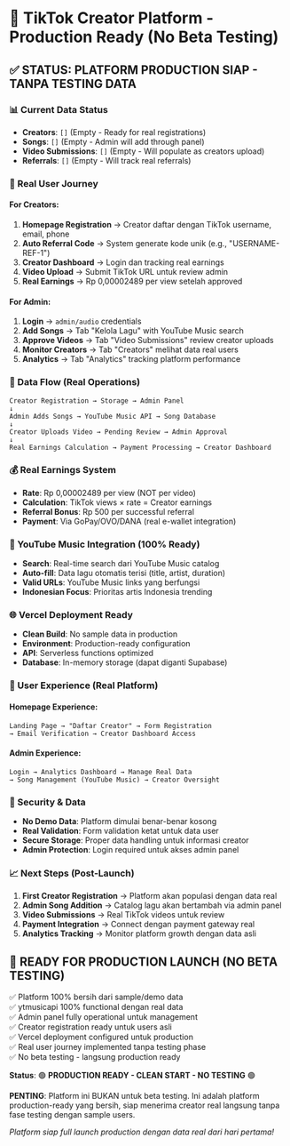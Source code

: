 # 🚀 TikTok Creator Platform - Production Ready (No Beta Testing)

## ✅ STATUS: PLATFORM PRODUCTION SIAP - TANPA TESTING DATA

### 📊 Current Data Status
- **Creators**: `[]` (Empty - Ready for real registrations)
- **Songs**: `[]` (Empty - Admin will add through panel)  
- **Video Submissions**: `[]` (Empty - Will populate as creators upload)
- **Referrals**: `[]` (Empty - Will track real referrals)

### 🎯 Real User Journey

#### For Creators:
1. **Homepage Registration** → Creator daftar dengan TikTok username, email, phone
2. **Auto Referral Code** → System generate kode unik (e.g., "USERNAME-REF-1")
3. **Creator Dashboard** → Login dan tracking real earnings
4. **Video Upload** → Submit TikTok URL untuk review admin
5. **Real Earnings** → Rp 0,00002489 per view setelah approved

#### For Admin:
1. **Login** → `admin/audio` credentials
2. **Add Songs** → Tab "Kelola Lagu" with YouTube Music search
3. **Approve Videos** → Tab "Video Submissions" review creator uploads
4. **Monitor Creators** → Tab "Creators" melihat data real users
5. **Analytics** → Tab "Analytics" tracking platform performance

### 🔄 Data Flow (Real Operations)

```
Creator Registration → Storage → Admin Panel
↓
Admin Adds Songs → YouTube Music API → Song Database  
↓
Creator Uploads Video → Pending Review → Admin Approval
↓
Real Earnings Calculation → Payment Processing → Creator Dashboard
```

### 💰 Real Earnings System
- **Rate**: Rp 0,00002489 per view (NOT per video)
- **Calculation**: TikTok views × rate = Creator earnings
- **Referral Bonus**: Rp 500 per successful referral
- **Payment**: Via GoPay/OVO/DANA (real e-wallet integration)

### 🎵 YouTube Music Integration (100% Ready)
- **Search**: Real-time search dari YouTube Music catalog
- **Auto-fill**: Data lagu otomatis terisi (title, artist, duration)
- **Valid URLs**: YouTube Music links yang berfungsi
- **Indonesian Focus**: Prioritas artis Indonesia trending

### 🌐 Vercel Deployment Ready
- **Clean Build**: No sample data in production
- **Environment**: Production-ready configuration
- **API**: Serverless functions optimized
- **Database**: In-memory storage (dapat diganti Supabase)

### 📱 User Experience (Real Platform)

#### Homepage Experience:
```
Landing Page → "Daftar Creator" → Form Registration
→ Email Verification → Creator Dashboard Access
```

#### Admin Experience:  
```
Login → Analytics Dashboard → Manage Real Data
→ Song Management (YouTube Music) → Creator Oversight
```

### 🔐 Security & Data
- **No Demo Data**: Platform dimulai benar-benar kosong
- **Real Validation**: Form validation ketat untuk data user
- **Secure Storage**: Proper data handling untuk informasi creator
- **Admin Protection**: Login required untuk akses admin panel

### 📈 Next Steps (Post-Launch)
1. **First Creator Registration** → Platform akan populasi dengan data real
2. **Admin Song Addition** → Catalog lagu akan bertambah via admin panel  
3. **Video Submissions** → Real TikTok videos untuk review
4. **Payment Integration** → Connect dengan payment gateway real
5. **Analytics Tracking** → Monitor platform growth dengan data asli

## 🎉 READY FOR PRODUCTION LAUNCH (NO BETA TESTING)

✅ Platform 100% bersih dari sample/demo data  
✅ ytmusicapi 100% functional dengan real data  
✅ Admin panel fully operational untuk management  
✅ Creator registration ready untuk users asli  
✅ Vercel deployment configured untuk production  
✅ Real user journey implemented tanpa testing phase  
✅ No beta testing - langsung production ready  

**Status**: 🟢 **PRODUCTION READY - CLEAN START - NO TESTING** 🟢

**PENTING**: Platform ini BUKAN untuk beta testing. Ini adalah platform production-ready yang bersih, siap menerima creator real langsung tanpa fase testing dengan sample users.

*Platform siap full launch production dengan data real dari hari pertama!*